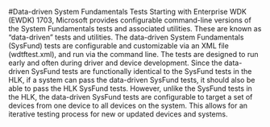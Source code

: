 #Data-driven System Fundamentals Tests
Starting with Enterprise WDK (EWDK) 1703, Microsoft provides configurable command-line versions of the System Fundamentals tests and associated utilities.  These are known as “data-driven” tests and utilities.
The data-driven System Fundamentals (SysFund) tests are configurable and customizable via an XML file (wdtftest.xml), and run via the command line.  The tests are designed to run early and often during driver and device development.
Since the data-driven SysFund tests are functionally identical to the SysFund tests in the HLK, if a system can pass the data-driven SysFund tests, it should also be able to pass the HLK SysFund tests.  However, unlike the SysFund tests in the HLK, the data-driven SysFund tests are configurable to target a set of devices from one device to all devices on the system.  This allows for an iterative testing process for new or updated devices and systems.
